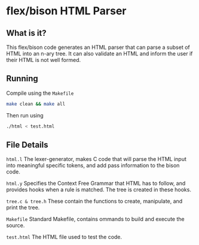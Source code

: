 # flex/bison HTML Parser

## What is it?

This flex/bison code generates an HTML parser that can parse a subset of HTML into an n-ary tree. It can also validate an HTML and inform the user if their HTML is not well formed.

## Running

Compile using the `Makefile`

```bash
make clean && make all
```
Then run using 
```bash
./html < test.html
```
## File Details

`html.l` The lexer-generator, makes C code that will parse the HTML input into meaningful specific tokens, and add pass information to the bison code.

`html.y` Specifies the Context Free Grammar that HTML has to follow, and provides hooks when a rule is matched. The tree is created in these hooks.

`tree.c & tree.h` These contain the functions to create, manipulate, and print the tree.

`Makefile` Standard Makefile, contains ommands to build and execute the source.

`test.html` The HTML file used to test the code.

